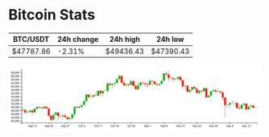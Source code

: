 # Bitcoin Stats

BTC/USDT|24h change|24h high|24h low|
|---|---|---|---|
|$47787.86|-2.31%|$49436.43|$47390.43|

<img src="./chart.svg">
